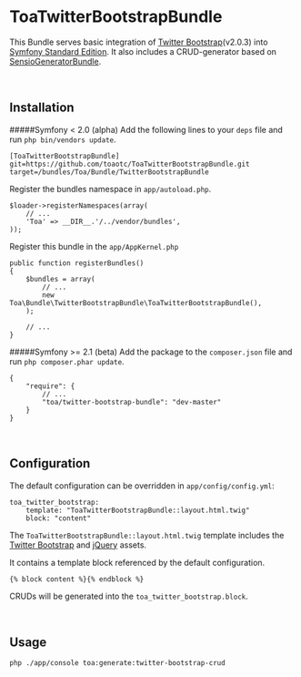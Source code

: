 # ToaTwitterBootstrapBundle

This Bundle serves basic integration of [Twitter Bootstrap](http://twitter.github.com/bootstrap)(v2.0.3) into [Symfony Standard Edition](https://github.com/symfony/symfony-standard).
It also includes a CRUD-generator based on [SensioGeneratorBundle](https://github.com/sensio/SensioGeneratorBundle).

 
## Installation

#####Symfony < 2.0 (alpha)
Add the following lines to your `deps` file and run `php bin/vendors update`.

	[ToaTwitterBootstrapBundle]
	git=https://github.com/toaotc/ToaTwitterBootstrapBundle.git
	target=/bundles/Toa/Bundle/TwitterBootstrapBundle

Register the bundles namespace in `app/autoload.php`.

	$loader->registerNamespaces(array(
		// ...
		'Toa' => __DIR__.'/../vendor/bundles',
	));

Register this bundle in the `app/AppKernel.php`

	public function registerBundles()
	{
		$bundles = array(
			// ...
			new Toa\Bundle\TwitterBootstrapBundle\ToaTwitterBootstrapBundle(),
		);
		
		// ...
	}


#####Symfony >= 2.1 (beta)
Add the package to the `composer.json` file and run `php composer.phar update`.

	{
	    "require": {
	        // ...
	        "toa/twitter-bootstrap-bundle": "dev-master"
	    }
	}

 
## Configuration

The default configuration can be overridden in `app/config/config.yml`:

	toa_twitter_bootstrap:
		template: "ToaTwitterBootstrapBundle::layout.html.twig"
		block: "content"

The `ToaTwitterBootstrapBundle::layout.html.twig` template includes the [Twitter Bootstrap](http://twitter.github.com/bootstrap) and [jQuery](http://jquery.com/) assets.

It contains a template block referenced by the default configuration.

	{% block content %}{% endblock %}

CRUDs will be generated into the `toa_twitter_bootstrap.block`.

 
## Usage

`php ./app/console toa:generate:twitter-bootstrap-crud`